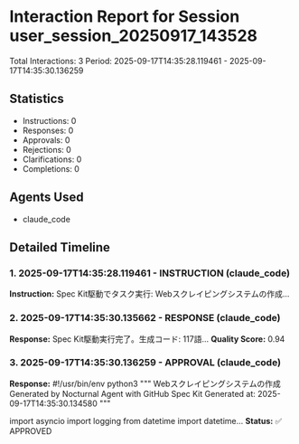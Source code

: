 # Interaction Report for Session user_session_20250917_143528

Total Interactions: 3
Period: 2025-09-17T14:35:28.119461 - 2025-09-17T14:35:30.136259

## Statistics
- Instructions: 0
- Responses: 0
- Approvals: 0
- Rejections: 0
- Clarifications: 0
- Completions: 0

## Agents Used
- claude_code

## Detailed Timeline

### 1. 2025-09-17T14:35:28.119461 - INSTRUCTION (claude_code)
**Instruction:** Spec Kit駆動でタスク実行: Webスクレイピングシステムの作成...

### 2. 2025-09-17T14:35:30.135662 - RESPONSE (claude_code)
**Response:** Spec Kit駆動実行完了。生成コード: 117語...
**Quality Score:** 0.94

### 3. 2025-09-17T14:35:30.136259 - APPROVAL (claude_code)
**Response:** #!/usr/bin/env python3
"""
Webスクレイピングシステムの作成
Generated by Nocturnal Agent with GitHub Spec Kit
Generated at: 2025-09-17T14:35:30.134580
"""

import asyncio
import logging
from datetime import datetime...
**Status:** ✅ APPROVED
